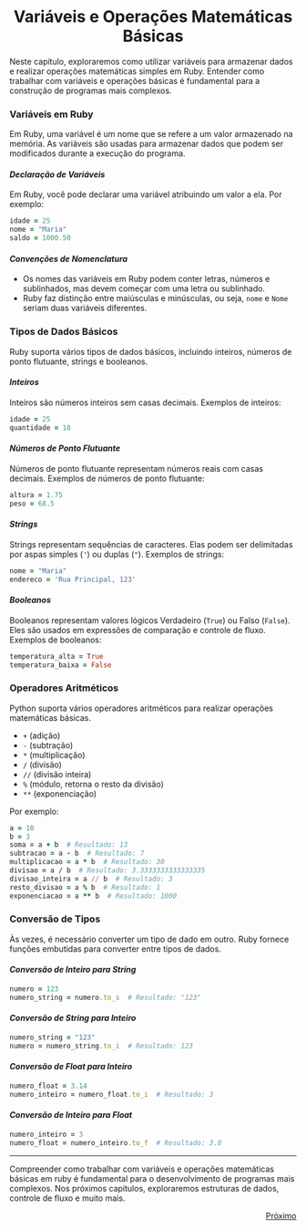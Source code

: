 # <h1 align = "Center">**Variáveis e Operações Matemáticas Básicas**</h1>

Neste capítulo, exploraremos como utilizar variáveis para armazenar dados e realizar operações matemáticas simples em Ruby. Entender como trabalhar com variáveis e operações básicas é fundamental para a construção de programas mais complexos.

### **Variáveis em Ruby**

Em Ruby, uma variável é um nome que se refere a um valor armazenado na memória. As variáveis são usadas para armazenar dados que podem ser modificados durante a execução do programa.

#### *Declaração de Variáveis*

Em Ruby, você pode declarar uma variável atribuindo um valor a ela. Por exemplo:

```Ruby
idade = 25
nome = "Maria"
saldo = 1000.50
```

#### *Convenções de Nomenclatura*

- Os nomes das variáveis em Ruby podem conter letras, números e sublinhados, mas devem começar com uma letra ou sublinhado.
- Ruby faz distinção entre maiúsculas e minúsculas, ou seja, `nome` e `Nome` seriam duas variáveis diferentes.

### **Tipos de Dados Básicos**

Ruby suporta vários tipos de dados básicos, incluindo inteiros, números de ponto flutuante, strings e booleanos.

#### *Inteiros*

Inteiros são números inteiros sem casas decimais. Exemplos de inteiros:

```ruby
idade = 25
quantidade = 10
```

#### *Números de Ponto Flutuante*

Números de ponto flutuante representam números reais com casas decimais. Exemplos de números de ponto flutuante:

```ruby
altura = 1.75
peso = 68.5
```

#### *Strings*

Strings representam sequências de caracteres. Elas podem ser delimitadas por aspas simples (`'`) ou duplas (`"`). Exemplos de strings:

```ruby
nome = "Maria"
endereco = 'Rua Principal, 123'
```

#### *Booleanos*

Booleanos representam valores lógicos Verdadeiro (`True`) ou Falso (`False`). Eles são usados em expressões de comparação e controle de fluxo. Exemplos de booleanos:

```ruby
temperatura_alta = True
temperatura_baixa = False
```

### **Operadores Aritméticos**

Python suporta vários operadores aritméticos para realizar operações matemáticas básicas.

- `+` (adição)
- `-` (subtração)
- `*` (multiplicação)
- `/` (divisão)
- `//` (divisão inteira)
- `%` (módulo, retorna o resto da divisão)
- `**` (exponenciação)

Por exemplo:

```ruby
a = 10
b = 3
soma = a + b  # Resultado: 13
subtracao = a - b  # Resultado: 7
multiplicacao = a * b  # Resultado: 30
divisao = a / b  # Resultado: 3.3333333333333335
divisao_inteira = a // b  # Resultado: 3
resto_divisao = a % b  # Resultado: 1
exponenciacao = a ** b  # Resultado: 1000
```

### **Conversão de Tipos**

Às vezes, é necessário converter um tipo de dado em outro. Ruby fornece funções embutidas para converter entre tipos de dados.

#### *Conversão de Inteiro para String*

```ruby
numero = 123
numero_string = numero.to_s  # Resultado: "123"
```

#### *Conversão de String para Inteiro*

```ruby
numero_string = "123"
numero = numero_string.to_i  # Resultado: 123
```

#### *Conversão de Float para Inteiro*

```ruby
numero_float = 3.14
numero_inteiro = numero_float.to_i  # Resultado: 3
```

#### *Conversão de Inteiro para Float*

```ruby
numero_inteiro = 3
numero_float = numero_inteiro.to_f  # Resultado: 3.0
```

---

Compreender como trabalhar com variáveis e operações matemáticas básicas em ruby é fundamental para o desenvolvimento de programas mais complexos. Nos próximos capítulos, exploraremos estruturas de dados, controle de fluxo e muito mais.

<a href = "">
  <p align = "right">Próximo</p>
</a>